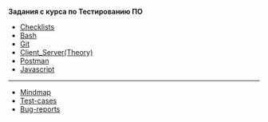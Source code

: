 
__Задания с курса по Тестированию ПО__

* [Checklists](https://github.com/Artemhx/Practice_testing/tree/main/Checklists)
* [Bash](https://github.com/Artemhx/Practice_testing/tree/main/Bash)
* [Git](https://github.com/Artemhx/Practice_testing/tree/main/Git)
* [Client_Server(Theory)](https://github.com/Artemhx/Practice_testing/tree/main/Client_Server(Theory))
* [Postman](https://github.com/Artemhx/Practice_testing/tree/main/Postman)
* [Javascript](https://github.com/Artemhx/Practice_testing/tree/main/javascript)

***

* [Mindmap](https://github.com/Artemhx/Practice_testing/tree/main/Mindmap)
* [Test-cases](https://github.com/Artemhx/Practice_testing/blob/main/Test-cases/Test-cases.pdf)
* [Bug-reports](https://github.com/Artemhx/test_assignments)